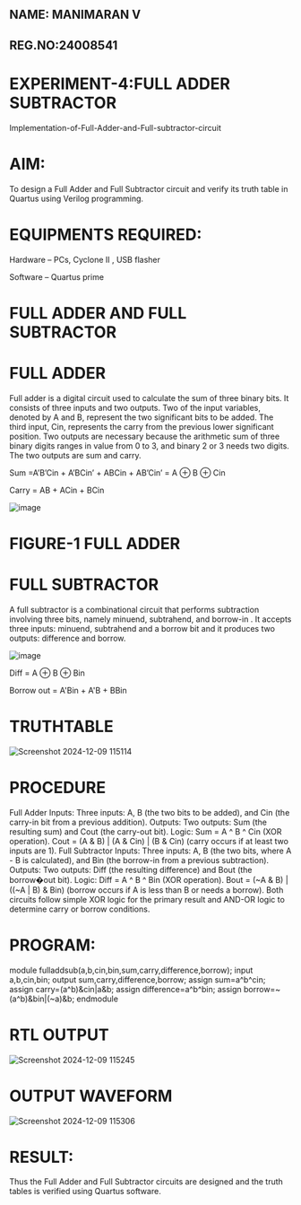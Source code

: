 ## NAME: MANIMARAN V
## REG.NO:24008541
# EXPERIMENT-4:FULL ADDER SUBTRACTOR

Implementation-of-Full-Adder-and-Full-subtractor-circuit

# AIM:

To design a Full Adder and Full Subtractor circuit and verify its truth table in Quartus using Verilog programming.

# EQUIPMENTS REQUIRED:

Hardware – PCs, Cyclone II , USB flasher

Software – Quartus prime

# FULL ADDER AND FULL SUBTRACTOR

# FULL ADDER
Full adder is a digital circuit used to calculate the sum of three binary bits. It consists of three inputs and two outputs. Two of the input variables, denoted by A and B, represent the two significant bits to be added. The third input, Cin, represents the carry from the previous lower significant position. Two outputs are necessary because the arithmetic sum of three binary digits ranges in value from 0 to 3, and binary 2 or 3 needs two digits. The two outputs are sum and carry.

Sum =A’B’Cin + A’BCin’ + ABCin + AB’Cin’ = A ⊕ B ⊕ Cin 

Carry = AB + ACin + BCin

![image](https://github.com/naavaneetha/FULL_ADDER_SUBTRACTOR/assets/154305477/0f30ba51-5ffb-4198-845f-18e054f675e7)

# FIGURE-1 FULL ADDER

# FULL SUBTRACTOR

A full subtractor is a combinational circuit that performs subtraction involving three bits, namely minuend, subtrahend, and borrow-in . It accepts three inputs: minuend, subtrahend and a borrow bit and it produces two outputs: difference and borrow.

![image](https://github.com/naavaneetha/FULL_ADDER_SUBTRACTOR/assets/154305477/02b24f51-ab51-4304-9ad6-7b81ffc1ead5)

Diff = A ⊕ B ⊕ Bin 

Borrow out = A'Bin + A'B + BBin

# TRUTHTABLE
![Screenshot 2024-12-09 115114](https://github.com/user-attachments/assets/d1a6b3d0-5c36-4a96-b30a-57d41dedbbe5)

# PROCEDURE
Full Adder Inputs: Three inputs: A, B (the two bits to be added), and Cin (the carry-in bit from a
previous addition). Outputs: Two outputs: Sum (the resulting sum) and Cout (the carry-out bit).
Logic: Sum = A ^ B ^ Cin (XOR operation). Cout = (A & B) | (A & Cin) | (B & Cin) (carry occurs if at
least two inputs are 1). Full Subtractor Inputs: Three inputs: A, B (the two bits, where A - B is
calculated), and Bin (the borrow-in from a previous subtraction). Outputs: Two outputs: Diff (the
resulting difference) and Bout (the borrow�out bit). Logic: Diff = A ^ B ^ Bin (XOR operation). Bout
= (~A & B) | ((~A | B) & Bin) (borrow occurs if A is less than B or needs a borrow). Both circuits
follow simple XOR logic for the primary result and AND-OR logic to determine carry or borrow
conditions.

# PROGRAM:

module fulladdsub(a,b,cin,bin,sum,carry,difference,borrow); input a,b,cin,bin; output
sum,carry,difference,borrow; assign sum=a^b^cin; assign carry=(a^b)&cin|a&b; assign
difference=a^b^bin; assign borrow=~(a^b)&bin|(~a)&b; endmodule

# RTL OUTPUT
![Screenshot 2024-12-09 115245](https://github.com/user-attachments/assets/9762a0fd-02d3-4947-80af-bf2a78b1defc)

# OUTPUT WAVEFORM
![Screenshot 2024-12-09 115306](https://github.com/user-attachments/assets/05109425-3612-4aa7-81a6-e64614f9c2ca)

# RESULT:

Thus the Full Adder and Full Subtractor circuits are designed and the truth tables is verified using Quartus software.
